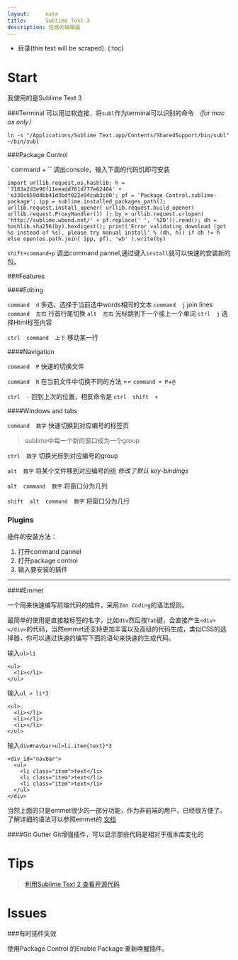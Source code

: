 ```yaml
---
layout:     note
title:      Sublime Text 3
description: 性感的编辑器
---
```


* 目录(this text will be scraped).
{:toc}


# Start
我使用的是Sublime Text 3

###Terminal 
可以用过软连接，将`subl`作为terminal可以识别的命令 *（for mac os only）*
    
    ln -s "/Applications/Sublime Text.app/Contents/SharedSupport/bin/subl" ~/bin/subl

###Package Control

` command + \`` 调出console，输入下面的代码饥即可安装

    import urllib.request,os,hashlib; h = '7183a2d3e96f11eeadd761d777e62404' + 'e330c659d4bb41d3bdf022e94cab3cd0'; pf = 'Package Control.sublime-package'; ipp = sublime.installed_packages_path(); urllib.request.install_opener( urllib.request.build_opener( urllib.request.ProxyHandler()) ); by = urllib.request.urlopen( 'http://sublime.wbond.net/' + pf.replace(' ', '%20')).read(); dh = hashlib.sha256(by).hexdigest(); print('Error validating download (got %s instead of %s), please try manual install' % (dh, h)) if dh != h else open(os.path.join( ipp, pf), 'wb' ).write(by)

`shift+command+p` 调出command pannel,通过键入`install`就可以快速的安装新的包。



###Features

####Editing 

`command  d` 多选，选择于当前选中words相同的文本
`command  j` join lines 
`command  左右` 行首行尾切换
`alt  左右`  光标跳到下一个或上一个单词
`ctrl  j` 选择Html标签内容

`ctrl  command  上下` 移动某一行

####Navigation

`command  P` 快速的切换文件

`command  R` 在当前文件中切换不同的方法 == `command + P`+`@`

`ctrl  -` 回到上次的位置，相反命令是 `ctrl  shift  +`
 
####Windows and tabs

`command  数字` 快速切换到对应编号的标签页

> sublime中每一个新的窗口成为一个group

`ctrl  数字` 切换光标到对应编号的group

`alt  数字` 将某个文件移到对应编号的组   *修改了默认 key-bindings*

`alt  command  数字` 将窗口分为几列 

`shift  alt  command  数字` 将窗口分为几行



### Plugins

插件的安装方法：

1. 打开command pannel
2. 打开package control
3. 输入要安装的插件


------------

####Emmet

一个用来快速编写前端代码的插件，采用`Zen Coding`的语法规则。

最简单的使用是直接敲标签的名字，比如`div`然后按`Tab`键，会直接产生`<div></div>`的代码，当然emmet还支持更加丰富以及高级的代码生成，类似CSS的选择器，你可以通过快速的编写下面的语句来快速的生成代码。

输入`ul>li`

    <ul>
      <li></li>
    </ul>

输入`ul > li*3`


    <ul>
      <li></li>
      <li></li>
      <li></li>
    </ul>

输入`div#navbar>ul>li.item{text}*3`

    <div id="navbar">
      <ul>
        <li class="item">text</li>
        <li class="item">text</li>
        <li class="item">text</li>
      </ul>
    </div>

当然上面的只是emmet很少的一部分功能，作为非前端的用户，已经很方便了。了解详细的语法可以参照emmet的 
<a href="http://docs.emmet.io/" target=_blank>文档</a>


####Git Gutter
Git增强插件，可以显示那些代码是相对于版本库变化的


# Tips

> [利用Sublime Text 2 查看开源代码]() 


# Issues

###有时插件失效

使用Package Control 的Enable Package 重新唤醒插件。


